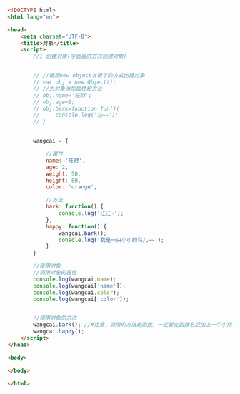 
<BlogInfo id="409" title="24.对象" author="白日梦想猿" pv=0 read_times=0 pre_cost_time=0分54秒 category="js学习" tag_list="['js学习']" create_time="2020.08.05 10:41:31" update_time="2020.08.05 10:58:49" />

```html
<!DOCTYPE html>
<html lang="en">

<head>
    <meta charset="UTF-8">
    <title>对象</title>
    <script>
        //1.创建对象(字面量的方式创建对象)


        // //使用new object关键字的方式创建对象
        // var obj = new Object();
        // //为对象添加属性和方法
        // obj.name='旺财';
        // obj.age=1;
        // obj.bark=function fun(){
        //     console.log('汪~~');
        // }


        wangcai = {

            //属性
            name: '旺财',
            age: 2,
            weight: 50,
            height: 80,
            color: 'orange',

            //方法
            bark: function() {
                console.log('汪汪~');
            },
            happy: function() {
                wangcai.bark();
                console.log('我是一只小小的鸟儿~~');
            }
        }

        //使用对象
        //调用对象的属性
        console.log(wangcai.name);
        console.log(wangcai['name']);
        console.log(wangcai.color);
        console.log(wangcai['color']);


        //调用对象的方法
        wangcai.bark(); //#注意，调用的方法是函数，一定要在函数名后加上一个小括号
        wangcai.happy();
    </script>
</head>

<body>

</body>

</html>
```
